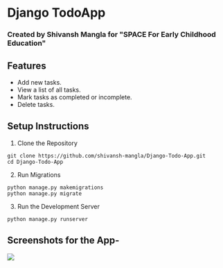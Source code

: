 # Django TodoApp
### Created by Shivansh Mangla for "SPACE For Early Childhood Education"
 
## Features
* Add new tasks.
* View a list of all tasks.
* Mark tasks as completed or incomplete.
* Delete tasks.


## Setup Instructions
1) Clone the Repository

```
git clone https://github.com/shivansh-mangla/Django-Todo-App.git
cd Django-Todo-App
```

2) Run Migrations
```
python manage.py makemigrations
python manage.py migrate
```

3) Run the Development Server
```
python manage.py runserver
```

## Screenshots for the App-
<img src="https://i.ibb.co/Y31g0Nk/image.png" >

